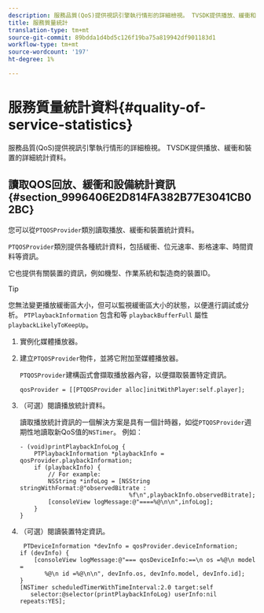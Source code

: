 ```yaml
---
description: 服務品質(QoS)提供視訊引擎執行情形的詳細檢視。 TVSDK提供播放、緩衝和裝置的詳細統計資料。
title: 服務質量統計
translation-type: tm+mt
source-git-commit: 89bdda1d4bd5c126f19ba75a819942df901183d1
workflow-type: tm+mt
source-wordcount: '197'
ht-degree: 1%

---
```



# 服務質量統計資料{#quality-of-service-statistics}

服務品質(QoS)提供視訊引擎執行情形的詳細檢視。 TVSDK提供播放、緩衝和裝置的詳細統計資料。

## 讀取QOS回放、緩衝和設備統計資訊{#section_9996406E2D814FA382B77E3041CB02BC}

您可以從`PTQOSProvider`類別讀取播放、緩衝和裝置統計資料。

`PTQOSProvider`類別提供各種統計資料，包括緩衝、位元速率、影格速率、時間資料等資訊。

它也提供有關裝置的資訊，例如機型、作業系統和製造商的裝置ID。

>[!TIP]
>
>您無法變更播放緩衝區大小，但可以監視緩衝區大小的狀態，以便進行調試或分析。 `PTPlaybackInformation` 包含和等 `playbackBufferFull` 屬性 `playbackLikelyToKeepUp`。

1. 實例化媒體播放器。
1. 建立`PTQOSProvider`物件，並將它附加至媒體播放器。

   `PTQOSProvider`建構函式會擷取播放器內容，以便擷取裝置特定資訊。

   ```
   qosProvider = [[PTQOSProvider alloc]initWithPlayer:self.player]; 
   ```

1. （可選）閱讀播放統計資料。

   讀取播放統計資訊的一個解決方案是具有一個計時器，如從`PTQOSProvider`週期性地讀取新QoS值的`NSTimer`。 例如：

   ```
   - (void)printPlaybackInfoLog { 
       PTPlaybackInformation *playbackInfo = qosProvider.playbackInformation;  
       if (playbackInfo) { 
           // For example: 
           NSString *infoLog = [NSString stringWithFormat:@"observedBitrate :  
                                  %f\n",playbackInfo.observedBitrate]; 
           [consoleView logMessage:@"====%@\n\n",infoLog]; 
       } 
   }
   ```

1. （可選）閱讀裝置特定資訊。

   ```
    PTDeviceInformation *devInfo = qosProvider.deviceInformation; 
   if (devInfo) { 
       [consoleView logMessage:@"=== qosDeviceInfo:==\n os =%@\n model =  
          %@\n id =%@\n\n", devInfo.os, devInfo.model, devInfo.id]; 
   } 
   [NSTimer scheduledTimerWithTimeInterval:2.0 target:self  
      selector:@selector(printPlaybackInfoLog) userInfo:nil repeats:YES];
   ```

